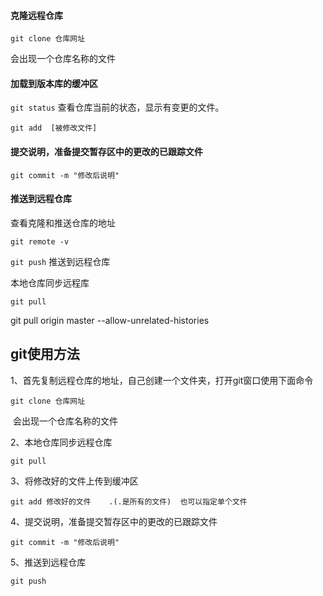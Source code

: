 #### 克隆远程仓库

`git clone 仓库网址` 

会出现一个仓库名称的文件



#### 加载到版本库的缓冲区

`git status`  查看仓库当前的状态，显示有变更的文件。

`git add  [被修改文件]`



#### 提交说明，准备提交暂存区中的更改的已跟踪文件

`git commit -m "修改后说明"`

 

#### 推送到远程仓库

查看克隆和推送仓库的地址

`git remote -v`

`git push` 推送到远程仓库



本地仓库同步远程库

```
git pull
```

git pull origin master --allow-unrelated-histories



## git使用方法

1、首先复制远程仓库的地址，自己创建一个文件夹，打开git窗口使用下面命令

```
git clone 仓库网址
```

​	会出现一个仓库名称的文件

2、本地仓库同步远程仓库

```
git pull
```

3、将修改好的文件上传到缓冲区

```
git add 修改好的文件    .(.是所有的文件)  也可以指定单个文件
```

4、提交说明，准备提交暂存区中的更改的已跟踪文件

```
git commit -m "修改后说明"
```

5、推送到远程仓库

```
git push
```

